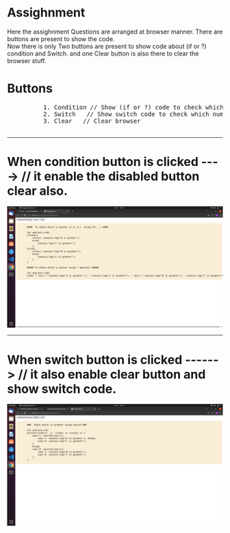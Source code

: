 # Assighnment

Here the assighnment Questions are arranged at browser manner. There are buttons are present to show the code. <br>
Now there is only Two buttons are present to show code about (if or ?) condition and Switch. and one Clear button is also there to clear the browser stuff. 

# Buttons
   <pre>
          1. Condition // Show (if or ?) code to check which number is greater.
          2. Switch   // Show switch code to check which number is greater.
          3. Clear   // Clear browser
   </pre>
   
   <hr>
   
   # When condition button is clicked     ----> // it enable the disabled button clear also.
   <img src="assignment/ss/s.png" />
   
   <hr>
   
   # When switch button is clicked       ------> // it also enable clear button and show switch code.
   <img src="assignment/ss/s2.png" />
